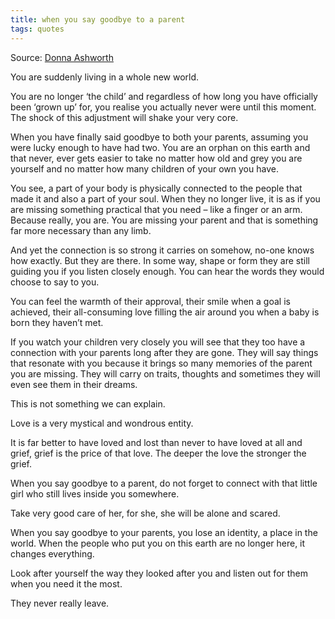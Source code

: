 ```yaml
---
title: when you say goodbye to a parent
tags: quotes
---
```


Source: [Donna Ashworth](https://donnaashworth.com/2017/07/10/when-you-say-goodbye-to-a-parent/)

You are suddenly living in a whole new world.

You are no longer ‘the child’ and regardless of how long you have officially been ‘grown up’ for, you realise you actually never were until this moment. The shock of this adjustment will shake your very core.

When you have finally said goodbye to both your parents, assuming you were lucky enough to have had two. You are an orphan on this earth and that never, ever gets easier to take no matter how old and grey you are yourself and no matter how many children of your own you have.

You see, a part of your body is physically connected to the people that made it and also a part of your soul. When they no longer live, it is as if you are missing something practical that you need – like a finger or an arm. Because really, you are. You are missing your parent and that is something far more necessary than any limb.

And yet the connection is so strong it carries on somehow, no-one knows how exactly. But they are there. In some way, shape or form they are still guiding you if you listen closely enough. You can hear the words they would choose to say to you.

You can feel the warmth of their approval, their smile when a goal is achieved, their all-consuming love filling the air around you when a baby is born they haven’t met.

If you watch your children very closely you will see that they too have a connection with your parents long after they are gone. They will say things that resonate with you because it brings so many memories of the parent you are missing. They will carry on traits, thoughts and sometimes they will even see them in their dreams.

This is not something we can explain.

Love is a very mystical and wondrous entity.

It is far better to have loved and lost than never to have loved at all and grief, grief is the price of that love. The deeper the love the stronger the grief.

When you say goodbye to a parent, do not forget to connect with that little girl who still lives inside you somewhere.

Take very good care of her, for she, she will be alone and scared.

When you say goodbye to your parents, you lose an identity, a place in the world. When the people who put you on this earth are no longer here, it changes everything.

Look after yourself the way they looked after you and listen out for them when you need it the most.

They never really leave. 